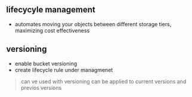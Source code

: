 ## lifecycyle management

* automates moving your objects between different storage tiers, maximizing cost effectiveness

## versioning

* enable bucket versioning 
* create lifecycle rule under managmenet

> can ve used with versioning
> can be applied to current versions and previos versions